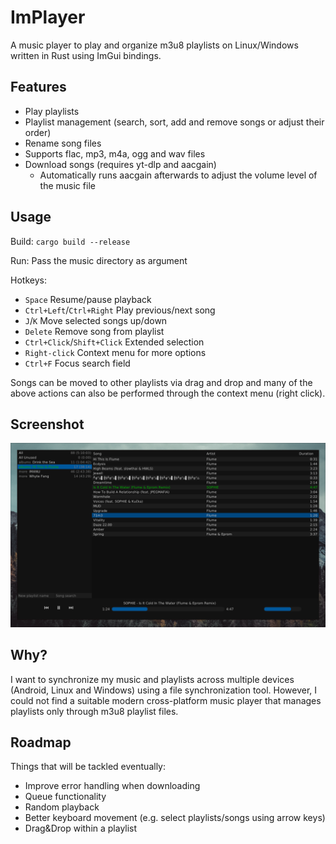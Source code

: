 # ImPlayer

A music player to play and organize m3u8 playlists on Linux/Windows written in Rust using ImGui bindings.

## Features

* Play playlists
* Playlist management (search, sort, add and remove songs or adjust their order)
* Rename song files
* Supports flac, mp3, m4a, ogg and wav files
* Download songs (requires yt-dlp and aacgain)
    * Automatically runs aacgain afterwards to adjust the volume level of the music file

## Usage

Build: `cargo build --release`

Run: Pass the music directory as argument

Hotkeys:
* `Space` Resume/pause playback
* `Ctrl+Left`/`Ctrl+Right` Play previous/next song
* `J`/`K` Move selected songs up/down
* `Delete` Remove song from playlist
* `Ctrl+Click`/`Shift+Click` Extended selection
* `Right-click` Context menu for more options
* `Ctrl+F` Focus search field

Songs can be moved to other playlists via drag and drop and many of the above actions can also be performed through the context menu (right click).

## Screenshot

![screenshot](implayer.png)

## Why?

I want to synchronize my music and playlists across multiple devices (Android, Linux and Windows) using a file synchronization tool.
However, I could not find a suitable modern cross-platform music player that manages playlists only through m3u8 playlist files.

## Roadmap

Things that will be tackled eventually:
* Improve error handling when downloading
* Queue functionality
* Random playback
* Better keyboard movement (e.g. select playlists/songs using arrow keys)
* Drag&Drop within a playlist
